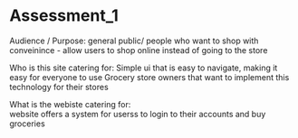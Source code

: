 # Assessment_1

Audience / Purpose: general public/ people who want to shop with conveinince - allow users to shop online instead of going to the store

Who is this site catering for:
    Simple ui that is easy to navigate, making it easy for everyone to use
    Grocery store owners that want to implement this technology for their stores

What is the webiste catering for:   
    website offers a system for userss to login to their accounts and buy groceries
